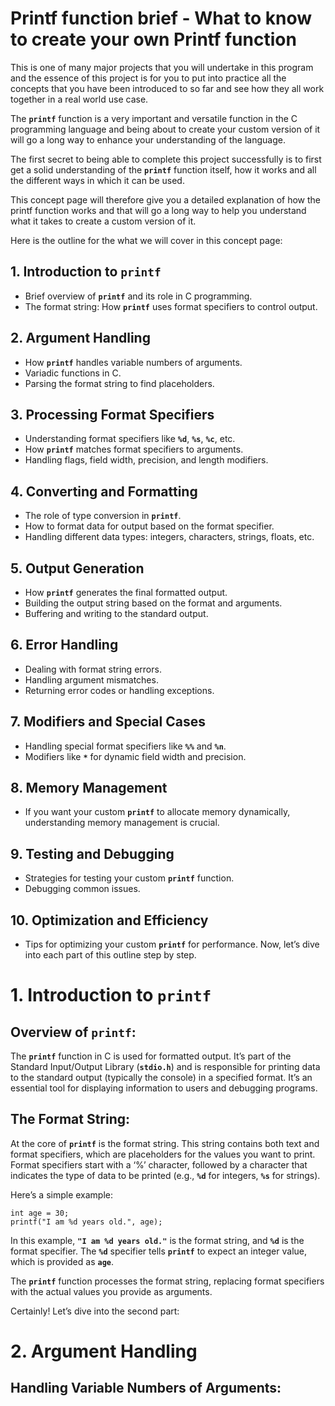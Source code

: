# Printf function brief - What to know to create your own Printf function


This is one of many major projects that you will undertake in this program and the essence of this project is for you to put into practice all the concepts that you have been introduced to so far and see how they all work together in a real world use case.

The **`printf`** function is a very important and versatile function in the C programming language and being about to create your custom version of it will go a long way to enhance your understanding of the language.

The first secret to being able to complete this project successfully is to first get a solid understanding of the **`printf`** function itself, how it works and all the different ways in which it can be used.

This concept page will therefore give you a detailed explanation of how the printf function works and that will go a long way to help you understand what it takes to create a custom version of it.

Here is the outline for the what we will cover in this concept page:
## 1. Introduction to **`printf`**
* Brief overview of **`printf`** and its role in C programming.
* The format string: How **`printf`** uses format specifiers to control output.
## 2. Argument Handling
* How **`printf`** handles variable numbers of arguments.
* Variadic functions in C.
* Parsing the format string to find placeholders.
## 3. Processing Format Specifiers
* Understanding format specifiers like **`%d`**, **`%s`**, **`%c`**, etc.
* How **`printf`** matches format specifiers to arguments.
* Handling flags, field width, precision, and length modifiers.
## 4. Converting and Formatting
* The role of type conversion in **`printf`**.
* How to format data for output based on the format specifier.
* Handling different data types: integers, characters, strings, floats, etc.
## 5. Output Generation
* How **`printf`** generates the final formatted output.
* Building the output string based on the format and arguments.
* Buffering and writing to the standard output.
## 6. Error Handling
* Dealing with format string errors.
* Handling argument mismatches.
* Returning error codes or handling exceptions.
## 7. Modifiers and Special Cases
* Handling special format specifiers like **`%%`** and **`%n`**.
* Modifiers like **`*`** for dynamic field width and precision.
## 8. Memory Management
* If you want your custom **`printf`** to allocate memory dynamically, understanding memory management is crucial.
## 9. Testing and Debugging
* Strategies for testing your custom **`printf`** function.
* Debugging common issues.
## 10. Optimization and Efficiency
* Tips for optimizing your custom **`printf`** for performance.
Now, let’s dive into each part of this outline step by step.

# 1. Introduction to **`printf`**
## Overview of **`printf`**:
The **`printf`** function in C is used for formatted output. It’s part of the Standard Input/Output Library (**`stdio.h`**) and is responsible for printing data to the standard output (typically the console) in a specified format. It’s an essential tool for displaying information to users and debugging programs.
## The Format String:
At the core of **`printf`** is the format string. This string contains both text and format specifiers, which are placeholders for the values you want to print. Format specifiers start with a ‘%’ character, followed by a character that indicates the type of data to be printed (e.g., **`%d`** for integers, **`%s`** for strings).

Here’s a simple example:

```
int age = 30;
printf("I am %d years old.", age);
```

In this example, **`"I am %d years old."`** is the format string, and **`%d`** is the format specifier. The **`%d`** specifier tells **`printf`** to expect an integer value, which is provided as **`age`**.

The **`printf`** function processes the format string, replacing format specifiers with the actual values you provide as arguments.

Certainly! Let’s dive into the second part:

# 2. Argument Handling
## Handling Variable Numbers of Arguments:

